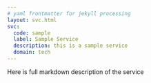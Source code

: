 ```yaml
---
# yaml frontmatter for jekyll processing
layout: svc.html
svc:
  code: sample
  label: Sample Service
  description: this is a sample service
  domain: tech
---
```


Here is full markdown description of the service
